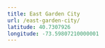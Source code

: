```yaml
---
title: East Garden City
url: /east-garden-city/
latitude: 40.7307926
longitude: -73.59807210000001
---
```


